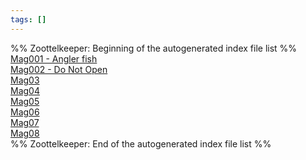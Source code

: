 ```yaml
---
tags: []
---
```

   
%% Zoottelkeeper: Beginning of the autogenerated index file list  %%   
 [Mag001 - Angler fish](../Statements/Mag001%20-%20Angler%20fish.md)   
 [Mag002 - Do Not Open](../Statements/Mag002%20-%20Do%20Not%20Open.md)   
 [Mag03](../Statements/Mag03.md)   
 [Mag04](../Statements/Mag04.md)   
 [Mag05](../Statements/Mag05.md)   
 [Mag06](../Statements/Mag06.md)   
 [Mag07](../Statements/Mag07.md)   
 [Mag08](../Statements/Mag08.md)   
%% Zoottelkeeper: End of the autogenerated index file list  %%